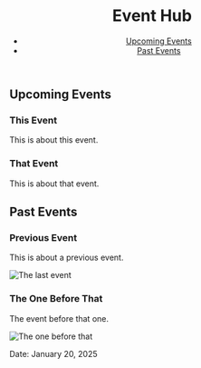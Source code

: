 <!DOCTYPE html>
<html lang="en">

<head>
    <meta charset="utf-8">
    <title>Event Hub</title>
</head>
    <body>
<header>
    <h1>Event Hub</h1>
<nav>
    <ul>
        <li>
        <a href="#upcoming-events">Upcoming Events</a></li>
        <li><a href="#past-events">Past Events</a></li>
        </ul>
    </nav>
</header>

<main>
    <section id="upcoming-events">
        <h2>Upcoming Events</h2>
        <article>
            <h3>This Event</h3>
            <p>This is about this event.</p>
        </article>
        <article>
            <h3>That Event</h3>
        <p>This is about that event.</p>
            </article>
    </section>
    <section id="past-events">
        <h2>Past Events</h2>
        <article>
            <h3>Previous Event</h3>
            <p>This is about a previous event.</p>
            <img src="https://cdn.freecodecamp.org/curriculum/labs/past-event1.jpg" alt="The last event">
        </article>
        <article>
            <h3>The One Before That</h3>
            <p>The event before that one.</p>
            <img src="https://cdn.freecodecamp.org/curriculum/labs/past-event2.jpg" alt="The one before that">
        </article>
    </section>
</main>
</body>
    <footer>
        <p>Date: January 20, 2025</p>
    <footer>
</html>
